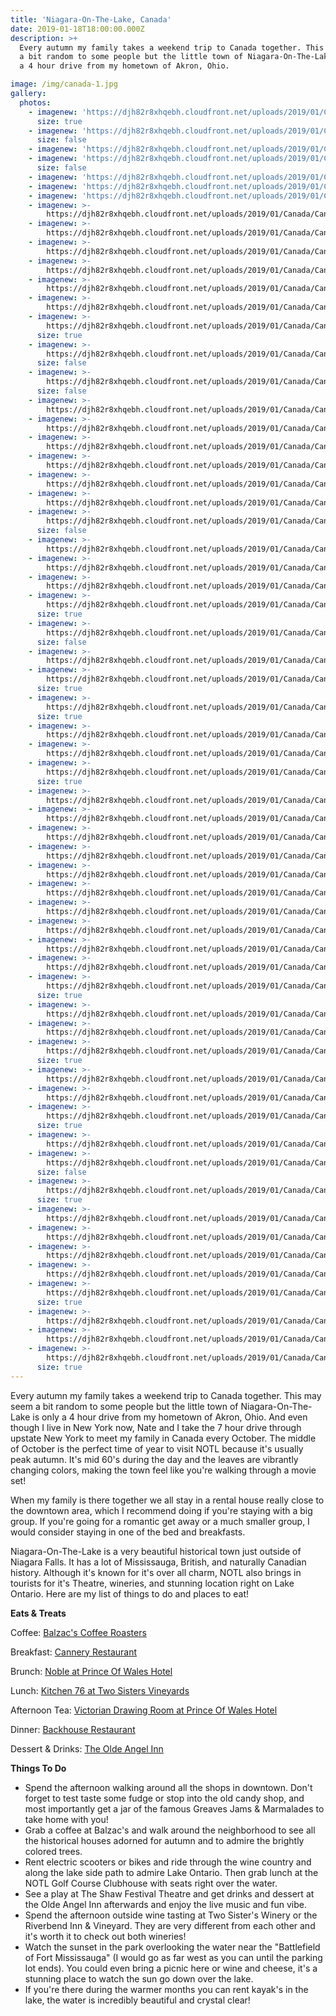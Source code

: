 ```yaml
---
title: 'Niagara-On-The-Lake, Canada'
date: 2019-01-18T18:00:00.000Z
description: >+
  Every autumn my family takes a weekend trip to Canada together. This may seem
  a bit random to some people but the little town of Niagara-On-The-Lake is only
  a 4 hour drive from my hometown of Akron, Ohio.

image: /img/canada-1.jpg
gallery:
  photos:
    - imagenew: 'https://djh82r8xhqebh.cloudfront.net/uploads/2019/01/Canada/Canada-1.jpg'
      size: true
    - imagenew: 'https://djh82r8xhqebh.cloudfront.net/uploads/2019/01/Canada/Canada-4.jpg'
      size: false
    - imagenew: 'https://djh82r8xhqebh.cloudfront.net/uploads/2019/01/Canada/Canada-2.jpg'
    - imagenew: 'https://djh82r8xhqebh.cloudfront.net/uploads/2019/01/Canada/Canada-6.jpg'
      size: false
    - imagenew: 'https://djh82r8xhqebh.cloudfront.net/uploads/2019/01/Canada/Canada-7.jpg'
    - imagenew: 'https://djh82r8xhqebh.cloudfront.net/uploads/2019/01/Canada/Canada-8.jpg'
    - imagenew: 'https://djh82r8xhqebh.cloudfront.net/uploads/2019/01/Canada/Canada-9.jpg'
    - imagenew: >-
        https://djh82r8xhqebh.cloudfront.net/uploads/2019/01/Canada/Canada-11.jpg
    - imagenew: >-
        https://djh82r8xhqebh.cloudfront.net/uploads/2019/01/Canada/Canada-12.jpg
    - imagenew: >-
        https://djh82r8xhqebh.cloudfront.net/uploads/2019/01/Canada/Canada-13.jpg
    - imagenew: >-
        https://djh82r8xhqebh.cloudfront.net/uploads/2019/01/Canada/Canada-14.jpg
    - imagenew: >-
        https://djh82r8xhqebh.cloudfront.net/uploads/2019/01/Canada/Canada-15.jpg
    - imagenew: >-
        https://djh82r8xhqebh.cloudfront.net/uploads/2019/01/Canada/Canada-16.jpg
    - imagenew: >-
        https://djh82r8xhqebh.cloudfront.net/uploads/2019/01/Canada/Canada-17.jpg
      size: true
    - imagenew: >-
        https://djh82r8xhqebh.cloudfront.net/uploads/2019/01/Canada/Canada-18.jpg
      size: false
    - imagenew: >-
        https://djh82r8xhqebh.cloudfront.net/uploads/2019/01/Canada/Canada-19.jpg
      size: false
    - imagenew: >-
        https://djh82r8xhqebh.cloudfront.net/uploads/2019/01/Canada/Canada-20.jpg
    - imagenew: >-
        https://djh82r8xhqebh.cloudfront.net/uploads/2019/01/Canada/Canada-21.jpg
    - imagenew: >-
        https://djh82r8xhqebh.cloudfront.net/uploads/2019/01/Canada/Canada-22.jpg
    - imagenew: >-
        https://djh82r8xhqebh.cloudfront.net/uploads/2019/01/Canada/Canada-23.jpg
    - imagenew: >-
        https://djh82r8xhqebh.cloudfront.net/uploads/2019/01/Canada/Canada-24.jpg
    - imagenew: >-
        https://djh82r8xhqebh.cloudfront.net/uploads/2019/01/Canada/Canada-25.jpg
    - imagenew: >-
        https://djh82r8xhqebh.cloudfront.net/uploads/2019/01/Canada/Canada-28.jpg
      size: false
    - imagenew: >-
        https://djh82r8xhqebh.cloudfront.net/uploads/2019/01/Canada/Canada-27.jpg
    - imagenew: >-
        https://djh82r8xhqebh.cloudfront.net/uploads/2019/01/Canada/Canada-29.jpg
    - imagenew: >-
        https://djh82r8xhqebh.cloudfront.net/uploads/2019/01/Canada/Canada-30.jpg
    - imagenew: >-
        https://djh82r8xhqebh.cloudfront.net/uploads/2019/01/Canada/Canada-34.jpg
      size: true
    - imagenew: >-
        https://djh82r8xhqebh.cloudfront.net/uploads/2019/01/Canada/Canada-31.jpg
      size: false
    - imagenew: >-
        https://djh82r8xhqebh.cloudfront.net/uploads/2019/01/Canada/Canada-32.jpg
    - imagenew: >-
        https://djh82r8xhqebh.cloudfront.net/uploads/2019/01/Canada/Canada-33.jpg
      size: true
    - imagenew: >-
        https://djh82r8xhqebh.cloudfront.net/uploads/2019/01/Canada/Canada-35.jpg
      size: true
    - imagenew: >-
        https://djh82r8xhqebh.cloudfront.net/uploads/2019/01/Canada/Canada-36.jpg
    - imagenew: >-
        https://djh82r8xhqebh.cloudfront.net/uploads/2019/01/Canada/Canada-37.jpg
    - imagenew: >-
        https://djh82r8xhqebh.cloudfront.net/uploads/2019/01/Canada/Canada-38.jpg
      size: true
    - imagenew: >-
        https://djh82r8xhqebh.cloudfront.net/uploads/2019/01/Canada/Canada-39.jpg
    - imagenew: >-
        https://djh82r8xhqebh.cloudfront.net/uploads/2019/01/Canada/Canada-40.jpg
    - imagenew: >-
        https://djh82r8xhqebh.cloudfront.net/uploads/2019/01/Canada/Canada-41.jpg
    - imagenew: >-
        https://djh82r8xhqebh.cloudfront.net/uploads/2019/01/Canada/Canada-42.jpg
    - imagenew: >-
        https://djh82r8xhqebh.cloudfront.net/uploads/2019/01/Canada/Canada-43.jpg
    - imagenew: >-
        https://djh82r8xhqebh.cloudfront.net/uploads/2019/01/Canada/Canada-44.jpg
    - imagenew: >-
        https://djh82r8xhqebh.cloudfront.net/uploads/2019/01/Canada/Canada-45.jpg
    - imagenew: >-
        https://djh82r8xhqebh.cloudfront.net/uploads/2019/01/Canada/Canada-46.jpg
    - imagenew: >-
        https://djh82r8xhqebh.cloudfront.net/uploads/2019/01/Canada/Canada-47.jpg
    - imagenew: >-
        https://djh82r8xhqebh.cloudfront.net/uploads/2019/01/Canada/Canada-48.jpg
    - imagenew: >-
        https://djh82r8xhqebh.cloudfront.net/uploads/2019/01/Canada/Canada-49.jpg
      size: true
    - imagenew: >-
        https://djh82r8xhqebh.cloudfront.net/uploads/2019/01/Canada/Canada-50.jpg
    - imagenew: >-
        https://djh82r8xhqebh.cloudfront.net/uploads/2019/01/Canada/Canada-51.jpg
    - imagenew: >-
        https://djh82r8xhqebh.cloudfront.net/uploads/2019/01/Canada/Canada-55.jpg
      size: true
    - imagenew: >-
        https://djh82r8xhqebh.cloudfront.net/uploads/2019/01/Canada/Canada-57.jpg
    - imagenew: >-
        https://djh82r8xhqebh.cloudfront.net/uploads/2019/01/Canada/Canada-58.jpg
    - imagenew: >-
        https://djh82r8xhqebh.cloudfront.net/uploads/2019/01/Canada/Canada-60.jpg
      size: true
    - imagenew: >-
        https://djh82r8xhqebh.cloudfront.net/uploads/2019/01/Canada/Canada-59.jpg
    - imagenew: >-
        https://djh82r8xhqebh.cloudfront.net/uploads/2019/01/Canada/Canada-61.jpg
      size: false
    - imagenew: >-
        https://djh82r8xhqebh.cloudfront.net/uploads/2019/01/Canada/Canada-62.jpg
      size: true
    - imagenew: >-
        https://djh82r8xhqebh.cloudfront.net/uploads/2019/01/Canada/Canada-66.jpg
    - imagenew: >-
        https://djh82r8xhqebh.cloudfront.net/uploads/2019/01/Canada/Canada-65.jpg
    - imagenew: >-
        https://djh82r8xhqebh.cloudfront.net/uploads/2019/01/Canada/Canada-63.jpg
    - imagenew: >-
        https://djh82r8xhqebh.cloudfront.net/uploads/2019/01/Canada/Canada-64.jpg
    - imagenew: >-
        https://djh82r8xhqebh.cloudfront.net/uploads/2019/01/Canada/Canada-67.jpg
      size: true
    - imagenew: >-
        https://djh82r8xhqebh.cloudfront.net/uploads/2019/01/Canada/Canada-68.jpg
    - imagenew: >-
        https://djh82r8xhqebh.cloudfront.net/uploads/2019/01/Canada/Canada-69.jpg
    - imagenew: >-
        https://djh82r8xhqebh.cloudfront.net/uploads/2019/01/Canada/Canada-70.jpg
      size: true
---
```

Every autumn my family takes a weekend trip to Canada together. This may seem a bit random to some people but the little town of Niagara-On-The-Lake is only a 4 hour drive from my hometown of Akron, Ohio.  And even though I live in New York now, Nate and I take the 7 hour drive through upstate New York to meet my family in Canada every October. The middle of October is the perfect time of year to visit NOTL because it's usually peak autumn. It's mid 60's during the day and the leaves are vibrantly changing colors, making the town feel like you're walking through a movie set!

When my family is there together we all stay in a rental house really close to the downtown area, which I recommend doing if you're staying with a big group. If you're going for a romantic get away or a much smaller group, I would consider staying in one of the bed and breakfasts. 

Niagara-On-The-Lake is a very beautiful historical town just outside of Niagara Falls. It has a lot of Mississauga, British, and naturally Canadian history.  Although it's known for it's over all charm, NOTL also brings in tourists for it's Theatre, wineries, and stunning location right on Lake Ontario. Here are my list of things to do and places to eat!

**Eats & Treats**

Coffee: [Balzac's Coffee Roasters](https://www.balzacs.com/locations/niagara-on-the-lake/)

Breakfast: [Cannery Restaurant](https://www.vintage-hotels.com/pillarandpost/cannery.php)

Brunch: [Noble at Prince Of Wales Hotel](https://www.vintage-hotels.com/princeofwales/noble.php)

Lunch: [Kitchen 76 at Two Sisters Vineyards](https://www.twosistersvineyards.com/)

Afternoon Tea: [Victorian Drawing Room at Prince Of Wales Hotel](https://www.vintage-hotels.com/princeofwales/dining.php)

Dinner: [Backhouse Restaurant](https://backhouse.xyz/)

Dessert & Drinks: [The Olde Angel Inn](https://www.google.com/maps/place/The+Olde+Angel+Inn/@43.2549769,-79.0749636,17z/data=!3m1!4b1!4m5!3m4!1s0x89d35f7106dfb89b:0x83ba91e0b43ab10a!8m2!3d43.2549769!4d-79.0727749)

**Things To Do**

* Spend the afternoon walking around all the shops in downtown. Don't forget to test taste some fudge or stop into the old candy shop, and most importantly get a jar of the famous Greaves Jams & Marmalades to take home with you!
* Grab a coffee at Balzac's and walk around the neighborhood to see all the historical houses adorned for autumn and to admire the brightly colored trees.
* Rent electric scooters or bikes and ride through the wine country and along the lake side path to admire Lake Ontario. Then grab lunch at the NOTL Golf Course Clubhouse with seats right over the water.
* See a play at The Shaw Festival Theatre and get drinks and dessert at the Olde Angel Inn afterwards and enjoy the live music and fun vibe.
* Spend the afternoon outside wine tasting at Two Sister's Winery or the Riverbend Inn & Vineyard. They are very different from each other and it's worth it to check out both wineries!
* Watch the sunset in the park overlooking the water near the "Battlefield of Fort Mississauga" (I would go as far west as you can until the parking lot ends). You could even bring a picnic here or wine and cheese, it's a stunning place to watch the sun go down over the lake. 
* If you're there during the warmer months you can rent kayak's in the lake, the water is incredibly beautiful and crystal clear!
